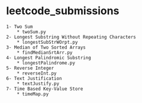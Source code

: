 # leetcode_submissions
    1- Two Sum
        * twoSum.py
    2- Longest Substring Without Repeating Characters 
        * longestSubStrWOrpt.py
    3- Median of Two Sorted Arrays
        * findMedianSrtArr.py
    4- Longest Palindromic Substring
        * longestPalindrome.py
    5- Reverse Integer
        * reverseInt.py
    6- Text Justification
        * textJustify.py
    7- Time Based Key-Value Store
        * timeMap.py